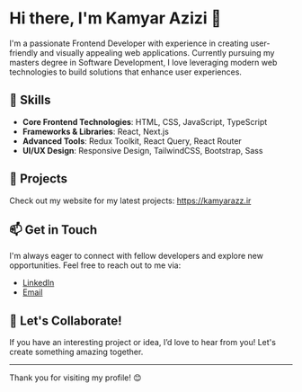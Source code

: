 # Hi there, I'm Kamyar Azizi 👋

I'm a passionate Frontend Developer with experience in creating user-friendly and visually appealing web applications. 
Currently pursuing my masters degree in Software Development, I love leveraging modern web technologies to build solutions that enhance user experiences.

## 🌱 Skills

- **Core Frontend Technologies**: HTML, CSS, JavaScript, TypeScript
- **Frameworks & Libraries**: React, Next.js
- **Advanced Tools**: Redux Toolkit, React Query, React Router
- **UI/UX Design**: Responsive Design, TailwindCSS, Bootstrap, Sass

## 🚀 Projects

Check out my website for my latest projects: https://kamyarazz.ir

## 📫 Get in Touch

I'm always eager to connect with fellow developers and explore new opportunities. Feel free to reach out to me via:

- [LinkedIn](https://www.linkedin.com/in/kamyarazz/)
- [Email](mailto:kamyar1380azizi@gmail.com)

## 🌟 Let's Collaborate!

If you have an interesting project or idea, I’d love to hear from you! Let's create something amazing together.

---

Thank you for visiting my profile! 😊

<!--## Hi there 👋-->

<!--
**KamyarAzz/KamyarAzz** is a ✨ _special_ ✨ repository because its `README.md` (this file) appears on your GitHub profile.

Here are some ideas to get you started:

- 🔭 I’m currently working on ...
- 🌱 I’m currently learning ...
- 👯 I’m looking to collaborate on ...
- 🤔 I’m looking for help with ...
- 💬 Ask me about ...
- 📫 How to reach me: ...
- 😄 Pronouns: ...
- ⚡ Fun fact: ...
-->
